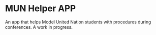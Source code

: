 # MUN Helper APP

An app that helps Model United Nation students with procedures during conferences. A work in progress.

